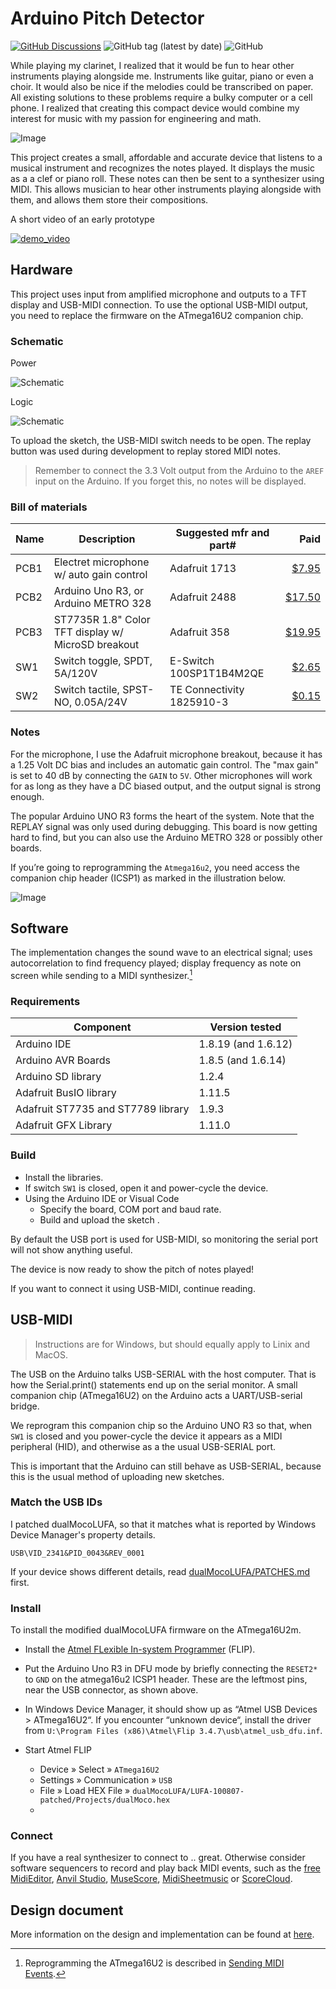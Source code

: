 # Arduino Pitch Detector

[![GitHub Discussions](https://img.shields.io/github/discussions/johanvonk/Arduino_Pitch-Detector)](https://github.com/johanvonk/Arduino_Pitch-Detector/discussions)
![GitHub tag (latest by date)](https://img.shields.io/github/v/tag/johanvonk/Arduino_Pitch-Detector)
![GitHub](https://img.shields.io/github/license/johanvonk/Arduino_Pitch-Detector)

While playing my clarinet, I realized that it would be fun to hear other instruments playing alongside me. Instruments like guitar, piano or even a choir. It would also be nice if the melodies could be transcribed on paper. All existing solutions to these problems require a bulky computer or a cell phone. I realized that creating this compact device would combine my interest for music with my passion for engineering and math.

![Image](media/breadboard.jpg)

This project creates a small, affordable and accurate device that listens to a musical instrument and recognizes the notes played. It displays the music as a a clef or piano roll. These notes can then be sent to a synthesizer using MIDI. This allows musician to hear other instruments playing alongside with them, and allows them store their compositions.

A short video of an early prototype

[![demo_video](media/arduino.Still002.jpg)](https://www.youtube.com/embed/W_s_MojYlSE)


## Hardware

This project uses input from amplified microphone and outputs to a TFT display and USB-MIDI connection. To use the optional USB-MIDI output, you need to replace the firmware on the ATmega16U2 companion chip.

### Schematic

Power

![Schematic](hardware/MIDImike-pwr.svg)

Logic

![Schematic](hardware/MIDImike.svg)

To upload the sketch, the USB-MIDI switch needs to be open. The replay button was used during development to replay stored MIDI notes.

> Remember to connect the 3.3 Volt output from the Arduino to the `AREF` input on the Arduino. If you forget this, no notes will be displayed.

### Bill of materials

| Name | Description | Suggested mfr and part# | Paid |
|------|-------------|-------------------------|-----:|
| PCB1 | Electret microphone w/ auto gain control| Adafruit 1713 | [$7.95](https://www.adafruit.com/product/1713)
| PCB2 | Arduino Uno R3, or Arduino METRO 328 |  Adafruit 2488 | [$17.50](https://www.adafruit.com/product/2488)
| PCB3 | ST7735R 1.8" Color TFT display w/ MicroSD breakout | Adafruit 358 | [$19.95](https://www.adafruit.com/product/358)
| SW1  | Switch toggle, SPDT, 5A/120V | E-Switch 100SP1T1B4M2QE | [$2.65](https://www.digikey.com/en/products/detail/e-switch/100SP1T1B4M2QE/378824)
| SW2  | Switch tactile, SPST-NO, 0.05A/24V | TE Connectivity 1825910-3 | [$0.15](https://www.digikey.com/en/products/detail/te-connectivity-alcoswitch-switches/1825910-3/2400476)

### Notes

For the microphone, I use the Adafruit microphone breakout, because it has a 1.25 Volt DC bias and includes an automatic gain control. The "max gain" is set to 40 dB by connecting the `GAIN` to `5V`. Other microphones will work for as long as they have a DC biased output, and the output signal is strong enough.

The popular Arduino UNO R3 forms the heart of the system. Note that the REPLAY signal was only used during debugging. This board is now getting hard to find, but you can also use the Arduino METRO 328 or possibly other boards.

If you’re going to reprogramming the `Atmega16u2`, you need access the companion chip header (ICSP1) as marked in the illustration below.

![Image](media/pitch-arduino-pins-copy.svg)

## Software

The implementation changes the sound wave to an electrical signal; uses autocorrelation to find frequency played; display frequency as note on screen while sending to a MIDI synthesizer.[^1]

[^1]: Reprogramming the ATmega16U2 is described in [Sending MIDI Events](https://coertvonk.com/sw/arduino/pitch-detector/sending-midi-events-31581).

### Requirements

| Component | Version tested |
|-----------|----------------|
| Arduino IDE | 1.8.19 (and 1.6.12)
| Arduino AVR Boards | 1.8.5 (and 1.6.14)
| Arduino SD library | 1.2.4
| Adafruit BusIO library | 1.11.5
| Adafruit ST7735 and ST7789 library | 1.9.3
| Adafruit GFX Library | 1.11.0

### Build

- Install the libraries.
- If switch `SW1` is closed, open it and power-cycle the device. 
- Using the Arduino IDE or Visual Code
    - Specify the board, COM port and baud rate.
    - Build and upload the sketch .

By default the USB port is used for USB-MIDI, so monitoring the serial port will not show anything useful.

The device is now ready to show the pitch of notes played!

If you want to connect it using USB-MIDI, continue reading.

## USB-MIDI

>Instructions are for Windows, but should equally apply to Linix and MacOS.

The USB on the Arduino talks USB-SERIAL with the host computer. That is how the Serial.print() statements end up on the serial monitor. A small companion chip (ATmega16U2) on the Arduino acts a UART/USB-serial bridge.

We reprogram this companion chip so the Arduino UNO R3 so that, when `SW1` is closed and you power-cycle the device it appears as a MIDI peripheral (HID), and otherwise as a the usual USB-SERIAL port. 

This is important that the Arduino can still behave as USB-SERIAL, because this is the usual method of uploading new sketches.

### Match the USB IDs

I patched dualMocoLUFA, so that it matches what is reported by Windows Device Manager's property details.

```
USB\VID_2341&PID_0043&REV_0001
```

If your device shows different details, read [dualMocoLUFA/PATCHES.md](dualMocoLUFA/PATCHES.md) first.

### Install

To install the modified dualMocoLUFA firmware on the ATmega16U2m.

- Install the [Atmel FLexible In-system Programmer](https://www.microchip.com/en-us/development-tool/flip) (FLIP).

- Put the Arduino Uno R3 in DFU mode by briefly connecting the `RESET2*` to `GND` on the atmega16u2 ICSP1 header. These are the leftmost pins, near the USB connector, as shown above.

- In Windows Device Manager, it should show up as “Atmel USB Devices > ATmega16U2“. If you encounter “unknown device“, install the driver from `U:\Program Files (x86)\Atmel\Flip 3.4.7\usb\atmel_usb_dfu.inf`.

- Start Atmel FLIP
    - Device » Select » `ATmega16U2`
    - Settings » Communication » `USB`
    - File » Load HEX File » `dualMocoLUFA/LUFA-100807-patched/Projects/dualMoco.hex`
    - 
    
### Connect

If you have a real synthesizer to connect to .. great. Otherwise consider software sequencers to record and play back MIDI events, such as the [free MidiEditor](https://www.midieditor.org/), [Anvil Studio](https://www.anvilstudio.com/), [MuseScore](https://musescore.org/en), [MidiSheetmusic](http://midisheetmusic.com/) or [ScoreCloud](https://scorecloud.com/).

## Design document

More information on the design and implementation can be found at [here](https://coertvonk.com/category/sw/arduino/pitch-detector).
